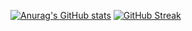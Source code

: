[![Anurag's GitHub stats](https://github-readme-stats.vercel.app/api?username=verumiam&show_icons=true&theme=dracula)](https://github.com/verumiam/github-readme-stats)
[![GitHub Streak](https://streak-stats.demolab.com?user=verumiam&theme=dracula&hide_border=true)](https://git.io/streak-stats)

<!--
**verumiam/verumiam** is a ✨ _special_ ✨ repository because its `README.md` (this file) appears on your GitHub profile.

Here are some ideas to get you started:

- 🔭 I’m currently working on ...
- 🌱 I’m currently learning ...
- 👯 I’m looking to collaborate on ...
- 🤔 I’m looking for help with ...
- 💬 Ask me about ...
- 📫 How to reach me: ...
- 😄 Pronouns: ...
- ⚡ Fun fact: ...
-->
